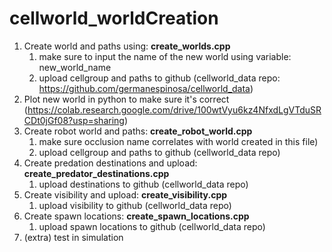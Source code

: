 # cellworld_worldCreation

1. Create world and paths using: **create_worlds.cpp** 
   1. make sure to input the name of the new world using variable: new_world_name 
   2. upload cellgroup and paths to github (cellworld_data repo: https://github.com/germanespinosa/cellworld_data)
2. Plot new world in python to make sure it's correct (https://colab.research.google.com/drive/100wtVyu6kz4NfxdLgVTduSRCDt0jGf08?usp=sharing)
3. Create robot world and paths: **create_robot_world.cpp** 
   1. make sure occlusion name correlates with world created in this file)
   2. upload cellgroup and paths to github (cellworld_data repo)
4. Create predation destinations and upload: **create_predator_destinations.cpp**
   1. upload destinations to github (cellworld_data repo)
5. Create visibility and upload: **create_visibility.cpp**
   1. upload visibility to github (cellworld_data repo)
6. Create spawn locations: **create_spawn_locations.cpp**
   1. upload spawn locations to github (cellworld_data repo)
7. (extra) test in simulation